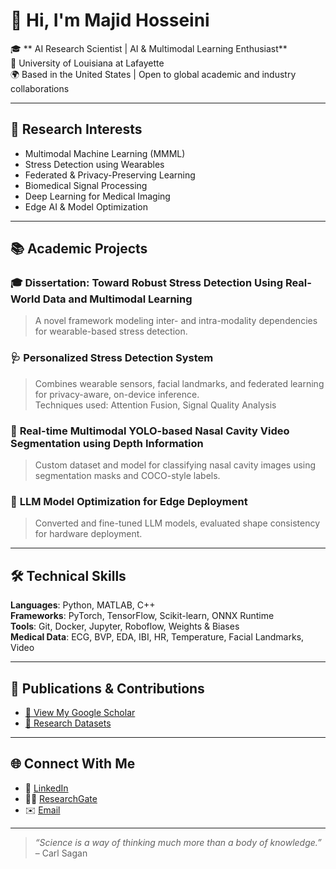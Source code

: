 # 👋 Hi, I'm Majid Hosseini

🎓 ** AI Research Scientist | AI & Multimodal Learning Enthusiast**  
📍 University of Louisiana at Lafayette  
🌍 Based in the United States | Open to global academic and industry collaborations  

---

## 🧠 Research Interests

- Multimodal Machine Learning (MMML)  
- Stress Detection using Wearables  
- Federated & Privacy-Preserving Learning  
- Biomedical Signal Processing  
- Deep Learning for Medical Imaging  
- Edge AI & Model Optimization  

---

## 📚 Academic Projects

### 🎓 **Dissertation: Toward Robust Stress Detection Using Real-World Data and Multimodal Learning**  
> A novel framework modeling inter- and intra-modality dependencies for wearable-based stress detection.

### 🩺 **Personalized Stress Detection System**  
> Combines wearable sensors, facial landmarks, and federated learning for privacy-aware, on-device inference.  
> Techniques used: Attention Fusion, Signal Quality Analysis

### 🧪 **Real-time Multimodal YOLO-based Nasal Cavity Video Segmentation using Depth Information**  
> Custom dataset and model for classifying nasal cavity images using segmentation masks and COCO-style labels.

### 🧠 **LLM Model Optimization for Edge Deployment**  
> Converted and fine-tuned LLM models, evaluated shape consistency for hardware deployment.

---

## 🛠️ Technical Skills

**Languages**: Python, MATLAB, C++  
**Frameworks**: PyTorch, TensorFlow, Scikit-learn, ONNX Runtime  
**Tools**: Git, Docker, Jupyter, Roboflow, Weights & Biases  
**Medical Data**: ECG, BVP, EDA, IBI, HR, Temperature, Facial Landmarks, Video  

---

## 📄 Publications & Contributions

- [📖 View My Google Scholar](https://scholar.google.com/citations?user=extlrYAAAAAJ&hl=en)  
- [🧪 Research Datasets](https://datadryad.org/dataset/doi:10.5061/dryad.5hqbzkh6f)

---

## 🌐 Connect With Me

- 🔗 [LinkedIn](linkedin.com/in/majid-hosseini-2684735b)  
- 🧑‍🔬 [ResearchGate](https://www.researchgate.net/profile/Majid-Hosseini-7?ev=hdr_xprf)  
- ✉️ [Email](mailto:majid.hosseini@louisiana.edu)  

---

> _“Science is a way of thinking much more than a body of knowledge.”_ – Carl Sagan
